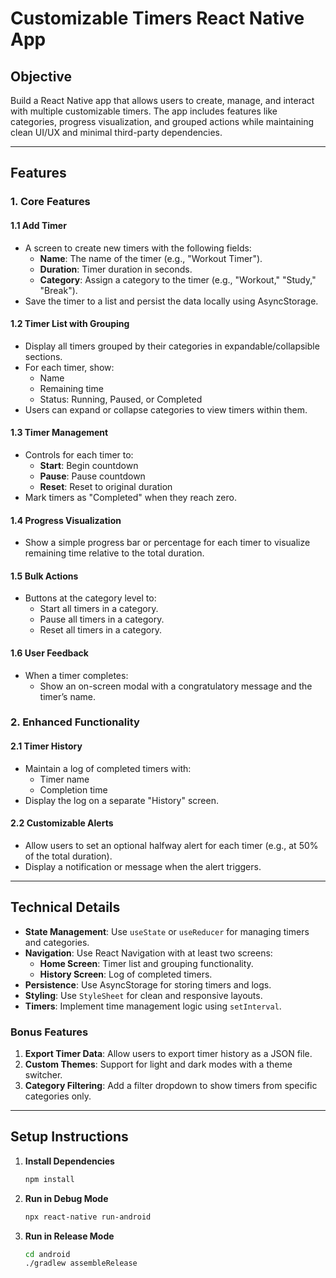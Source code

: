 # Customizable Timers React Native App

## Objective
Build a React Native app that allows users to create, manage, and interact with multiple customizable timers. The app includes features like categories, progress visualization, and grouped actions while maintaining clean UI/UX and minimal third-party dependencies.

---

## Features

### 1. Core Features
#### 1.1 Add Timer
- A screen to create new timers with the following fields:
  - **Name**: The name of the timer (e.g., "Workout Timer").
  - **Duration**: Timer duration in seconds.
  - **Category**: Assign a category to the timer (e.g., "Workout," "Study," "Break").
- Save the timer to a list and persist the data locally using AsyncStorage.

#### 1.2 Timer List with Grouping
- Display all timers grouped by their categories in expandable/collapsible sections.
- For each timer, show:
  - Name
  - Remaining time
  - Status: Running, Paused, or Completed
- Users can expand or collapse categories to view timers within them.

#### 1.3 Timer Management
- Controls for each timer to:
  - **Start**: Begin countdown
  - **Pause**: Pause countdown
  - **Reset**: Reset to original duration
- Mark timers as "Completed" when they reach zero.

#### 1.4 Progress Visualization
- Show a simple progress bar or percentage for each timer to visualize remaining time relative to the total duration.

#### 1.5 Bulk Actions
- Buttons at the category level to:
  - Start all timers in a category.
  - Pause all timers in a category.
  - Reset all timers in a category.

#### 1.6 User Feedback
- When a timer completes:
  - Show an on-screen modal with a congratulatory message and the timer’s name.

### 2. Enhanced Functionality
#### 2.1 Timer History
- Maintain a log of completed timers with:
  - Timer name
  - Completion time
- Display the log on a separate "History" screen.

#### 2.2 Customizable Alerts
- Allow users to set an optional halfway alert for each timer (e.g., at 50% of the total duration).
- Display a notification or message when the alert triggers.

---

## Technical Details

- **State Management**: Use `useState` or `useReducer` for managing timers and categories.
- **Navigation**: Use React Navigation with at least two screens:
  - **Home Screen**: Timer list and grouping functionality.
  - **History Screen**: Log of completed timers.
- **Persistence**: Use AsyncStorage for storing timers and logs.
- **Styling**: Use `StyleSheet` for clean and responsive layouts.
- **Timers**: Implement time management logic using `setInterval`.

### Bonus Features
1. **Export Timer Data**: Allow users to export timer history as a JSON file.
2. **Custom Themes**: Support for light and dark modes with a theme switcher.
3. **Category Filtering**: Add a filter dropdown to show timers from specific categories only.

---

## Setup Instructions

1. **Install Dependencies**
   ```bash
   npm install
   ```

2. **Run in Debug Mode**
   ```bash
   npx react-native run-android
   ```

3. **Run in Release Mode**
   ```bash
   cd android
   ./gradlew assembleRelease
   ```
